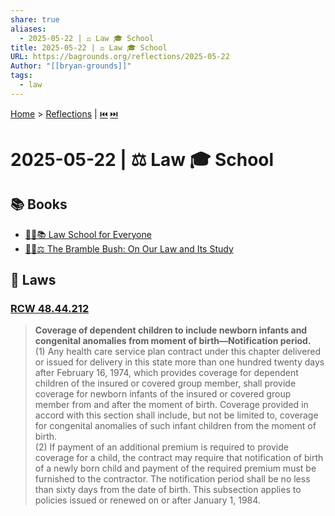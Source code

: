 ```yaml
---
share: true
aliases:
  - 2025-05-22 | ⚖️ Law 🎓 School
title: 2025-05-22 | ⚖️ Law 🎓 School
URL: https://bagrounds.org/reflections/2025-05-22
Author: "[[bryan-grounds]]"
tags:
  - law
---
```

[Home](../index.md) > [Reflections](./index.md) | [⏮️](./2025-05-21.md) [⏭️](./2025-05-23.md)  
# 2025-05-22 | ⚖️ Law 🎓 School  
## 📚 Books  
- [🧑‍⚖️📚 Law School for Everyone](../books/law-school-for-everyone.md)  
- [📜🌿⚖️ The Bramble Bush: On Our Law and Its Study](../books/the-bramble-bush-on-our-law-and-its-study.md)  
  
## 📜 Laws  
### [RCW 48.44.212](https://app.leg.wa.gov/rcw/default.aspx?cite=48.44.212)  
> **Coverage of dependent children to include newborn infants and congenital anomalies from moment of birth—Notification period.**  
(1) Any health care service plan contract under this chapter delivered or issued for delivery in this state more than one hundred twenty days after February 16, 1974, which provides coverage for dependent children of the insured or covered group member, shall provide coverage for newborn infants of the insured or covered group member from and after the moment of birth. Coverage provided in accord with this section shall include, but not be limited to, coverage for congenital anomalies of such infant children from the moment of birth.  
(2) If payment of an additional premium is required to provide coverage for a child, the contract may require that notification of birth of a newly born child and payment of the required premium must be furnished to the contractor. The notification period shall be no less than sixty days from the date of birth. This subsection applies to policies issued or renewed on or after January 1, 1984.  
